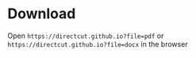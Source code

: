 # Download

Open `https://directcut.github.io?file=pdf` or `https://directcut.github.io?file=docx` in the browser
